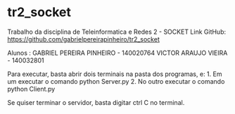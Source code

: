 # tr2_socket
Trabalho da disciplina de Teleinformatica e Redes 2 - SOCKET
Link GitHub: https://github.com/gabrielpereirapinheiro/tr2_socket

Alunos : GABRIEL PEREIRA PINHEIRO - 140020764
         VICTOR ARAUJO VIEIRA - 140032801

Para executar, basta abrir dois terminais na pasta dos programas, e:
	1. Em um executar o comando python Server.py
	2. No outro executar o comando python Client.py

Se quiser terminar o servidor, basta digitar ctrl C no terminal.

